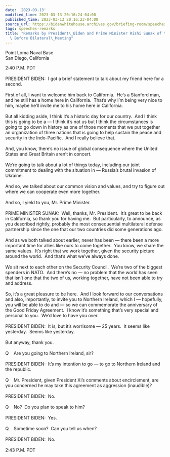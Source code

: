 ```yaml
---
date: '2023-03-13'
modified_time: 2023-03-13 20:16:24-04:00
published_time: 2023-03-13 20:16:23-04:00
source_url: https://bidenwhitehouse.archives.gov/briefing-room/speeches-remarks/2023/03/13/remarks-by-president-biden-and-prime-minister-rishi-sunak-of-the-united-kingdom-before-bilateral-meeting/
tags: speeches-remarks
title: "Remarks by President\_Biden and Prime Minister Rishi Sunak of the United Kingdom\
  \ Before Bilateral\_Meeting"
---
```

 
Point Loma Naval Base  
San Diego, California

2:40 P.M. PDT  
   
PRESIDENT BIDEN:  I got a brief statement to talk about my friend here
for a second.   
   
First of all, I want to welcome him back to California.  He’s a Stanford
man, and he still has a home here in California.  That’s why I’m being
very nice to him, maybe he’ll invite me to his home here in
California.   
   
But all kidding aside, I think it’s a historic day for our country.  And
I think this is going to be a — I think it’s not us but I think the
circumstances is going to go down in history as one of those moments
that we put together an organization of three nations that is going to
help sustain the peace and security in the Indo-Pacific.  And I really
believe that.  
   
And, you know, there’s no issue of global consequence where the United
States and Great Britain aren’t in concert.   
   
We’re going to talk about a lot of things today, including our joint
commitment to dealing with the situation in — Russia’s brutal invasion
of Ukraine.   
   
And so, we talked about our common vision and values, and try to figure
out where we can cooperate even more together.  
   
And so, I yield to you, Mr. Prime Minister.  
   
PRIME MINISTER SUNAK:  Well, thanks, Mr. President.  It’s great to be
back in California, so thank you for having me.  But particularly, to
announce, as you described rightly, probably the most consequential
multilateral defense partnership since the one that our two countries
did some generations ago.   
   
And as we both talked about earlier, never has been — there been a more
important time for allies like ours to come together.  You know, we
share the same values.  It’s right that we work together, given the
security picture around the world.  And that’s what we’ve always
done.   
   
We sit next to each other on the Security Council.  We’re two of the
biggest spenders in NATO.  And there’s no — no problem that the world
has seen that isn’t one that the two of us, working together, have not
been able to try and address.  
   
So, it’s a great pleasure to be here.  And I look forward to our
conversations and also, importantly, to invite you to Northern Ireland,
which I — hopefully, you will be able to do and — so we can commemorate
the anniversary of the Good Friday Agreement.  I know it’s something
that’s very special and personal to you.  We’d love to have you over.  
   
PRESIDENT BIDEN:  It is, but it’s worrisome — 25 years.  It seems like
yesterday.  Seems like yesterday.  
   
But anyway, thank you.  
   
Q    Are you going to Northern Ireland, sir?  
   
PRESIDENT BIDEN:  It’s my intention to go — to go to Northern Ireland
and the republic.  
   
Q    Mr. President, given President Xi’s comments about encirclement,
are you concerned he may take this agreement as aggression
(inaudible)?  
   
PRESIDENT BIDEN:  No.  
   
Q    No?  Do you plan to speak to him?  
   
PRESIDENT BIDEN:  Yes.  
   
Q    Sometime soon?  Can you tell us when?   
   
PRESIDENT BIDEN:  No.   
   
2:43 P.M. PDT  
 
